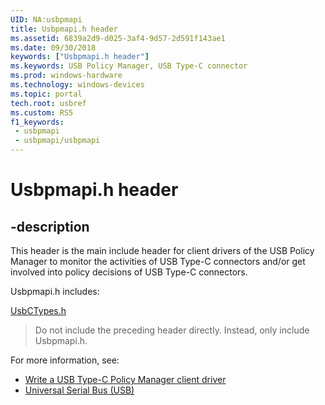 ```yaml
---
UID: NA:usbpmapi
title: Usbpmapi.h header
ms.assetid: 6839a2d9-d025-3af4-9d57-2d591f143ae1
ms.date: 09/30/2018
keywords: ["Usbpmapi.h header"]
ms.keywords: USB Policy Manager, USB Type-C connector
ms.prod: windows-hardware
ms.technology: windows-devices
ms.topic: portal
tech.root: usbref
ms.custom: RS5
f1_keywords:
 - usbpmapi
 - usbpmapi/usbpmapi
---
```


# Usbpmapi.h header


## -description

This header is the main include header for client drivers of the USB Policy Manager to monitor the activities of USB Type-C connectors and/or get involved into policy decisions of USB Type-C connectors.

Usbpmapi.h includes:

[UsbCTypes.h](../usbctypes/index.md)

> Do not include the preceding header directly. Instead, only include Usbpmapi.h.

For more information, see:

- [Write a USB Type-C Policy Manager client driver](https://docs.microsoft.com/windows-hardware/drivers/usbcon/policy-manager-client)
- [Universal Serial Bus (USB)](../_usbref/index.md)

